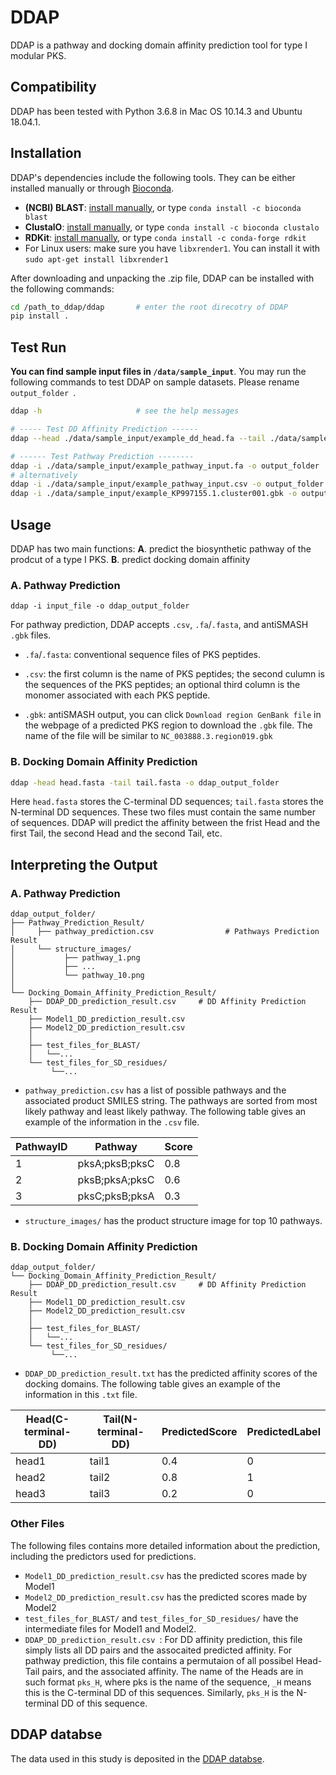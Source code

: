# DDAP
DDAP is a pathway and docking domain affinity prediction tool for type I modular PKS. 

## Compatibility
DDAP has been tested with Python 3.6.8 in Mac OS 10.14.3 and Ubuntu 18.04.1.

## Installation
DDAP's dependencies include the following tools. They can be  either installed manually or through [Bioconda](https://www.anaconda.com/distribution/).

- **(NCBI) BLAST**: [install manually](https://www.ncbi.nlm.nih.gov/books/NBK52638/), or type `conda install -c bioconda blast`
- **ClustalO**: [install manually](http://www.clustal.org/omega/), or type `conda install -c bioconda clustalo`
- **RDKit**: [install manually](https://www.rdkit.org/docs/Install.html), or type `conda install -c conda-forge rdkit`
- For Linux users: make sure you have `libxrender1`. You can install it with `sudo apt-get install libxrender1`

After downloading and unpacking the .zip file, DDAP can be installed with the following commands:

```bash
cd /path_to_ddap/ddap		# enter the root direcotry of DDAP
pip install .
``` 


## Test Run
**You can find sample input files in `/data/sample_input`**. You may run the following commands to test DDAP on sample datasets. Please rename `output_folder `. 

```bash
ddap -h						# see the help messages

# ----- Test DD Affinity Prediction ------
ddap --head ./data/sample_input/example_dd_head.fa --tail ./data/sample_input/example_dd_tail.fa -o output_folder

# ------ Test Pathway Prediction --------
ddap -i ./data/sample_input/example_pathway_input.fa -o output_folder
# alternatively
ddap -i ./data/sample_input/example_pathway_input.csv -o output_folder
ddap -i ./data/sample_input/example_KP997155.1.cluster001.gbk -o output_folder
```

## Usage

DDAP has two main functions:
**A**. predict the biosynthetic pathway of the prodcut of a type I PKS. 
**B**. predict docking domain affinity

### A. Pathway Prediction
```
ddap -i input_file -o ddap_output_folder
```
For pathway prediction, DDAP accepts `.csv`, `.fa`/`.fasta`, and antiSMASH `.gbk` files.

- `.fa`/`.fasta`: conventional sequence files of PKS peptides.

- `.csv`: the first column is the name of PKS peptides; the second culumn is the sequences of the PKS peptides; an optional third column is the monomer associated with each PKS peptide.
- `.gbk`: antiSMASH output, you can click `Download region GenBank file` in the webpage of a predicted PKS region to download the `.gbk` file. The name of the file will be similar to `NC_003888.3.region019.gbk`


### B. Docking Domain Affinity Prediction
```bash
ddap -head head.fasta -tail tail.fasta -o ddap_output_folder
``` 
Here `head.fasta` stores the C-terminal DD sequences; `tail.fasta` stores the N-terminal DD sequences. These two files must contain the same number of sequences. DDAP will predict the affinity between the frist Head and the first Tail, the second Head and the second Tail, etc.

Interpreting the Output
---------
### A. Pathway Prediction

```
ddap_output_folder/
├── Pathway_Prediction_Result/
│	  ├── pathway_prediction.csv                # Pathways Prediction Result
│	  └── structure_images/
│	  		├── pathway_1.png
│	  		├── ...
│	  		└── pathway_10.png
│	  		
└── Docking_Domain_Affinity_Prediction_Result/
    ├── DDAP_DD_prediction_result.csv     # DD Affinity Prediction Result
    ├── Model1_DD_prediction_result.csv
    ├── Model2_DD_prediction_result.csv
    │
    ├── test_files_for_BLAST/
    │   └──...
    └── test_files_for_SD_residues/
         └──...
```

- `pathway_prediction.csv` has a list of possible pathways and the associated product SMILES string. The pathways are sorted from most likely pathway and least likely pathway. The following table gives an example of the information in the `.csv` file.

| PathwayID | Pathway        | Score |
|-----------|----------------|-------|
| 1         | pksA;pksB;pksC | 0.8   |
| 2         | pksB;pksA;pksC | 0.6   |
| 3         | pksC;pksB;pksA | 0.3   |


- `structure_images/` has the product structure image for top 10 pathways.


### B. Docking Domain Affinity Prediction
```
ddap_output_folder/	  		
└── Docking_Domain_Affinity_Prediction_Result/
    ├── DDAP_DD_prediction_result.csv     # DD Affinity Prediction Result
    ├── Model1_DD_prediction_result.csv
    ├── Model2_DD_prediction_result.csv
    │
    ├── test_files_for_BLAST/
    │   └──...
    └── test_files_for_SD_residues/
         └──...
```

- `DDAP_DD_prediction_result.txt` has the predicted affinity scores of the docking domains. The following table gives an example of the information in this `.txt` file.

| Head(C-terminal-DD) | Tail(N-terminal-DD) | PredictedScore | PredictedLabel |
|---------------------|---------------------|----------------|----------------|
| head1               | tail1               | 0.4            | 0              |
| head2               | tail2               | 0.8            | 1              |
| head3               | tail3               | 0.2            | 0              |

### Other Files
The following files contains more detailed information about the prediction, including the predictors used for predictions. 

- `Model1_DD_prediction_result.csv` has the predicted scores made by Model1
- `Model2_DD_prediction_result.csv` has the predicted scores made by Model2
- `test_files_for_BLAST/` and `test_files_for_SD_residues/` have the intermediate files for Model1 and Model2.
- `DDAP_DD_prediction_result.csv `: For DD affinity prediction, this file simply lists all DD pairs and the assocaited predicted affinity. For pathway prediction, this file contains a permutaion of all possibel Head-Tail pairs, and the associated affinity. The name of the Heads are in such format `pks_H`, where pks is the name of the sequence, `_H` means this is the C-terminal DD of this sequences. Similarly, `pks_H` is the N-terminal DD of this sequence.

## DDAP databse
The data used in this study is deposited in the [DDAP databse](http://tylii.github.io/ddap).

